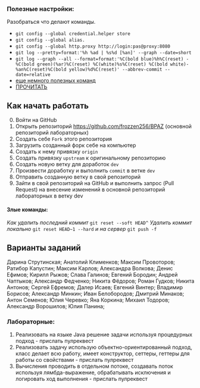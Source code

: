  
### Полезные настройки:
 Разобраться что делают команды.
 - `git config --global credential.helper store` 
 - `git config --global alias.`
 - `git config --global http.proxy http://login:pas@proxy:8080`
 - `git log --pretty=format:'%h %ad | %s%d [%an]' --graph --date=short`
 - `git log --graph --all --format=format:'%C(bold blue)%h%C(reset) - %C(bold green)(%ar)%C(reset) %C(white)%s%C(reset) %C(bold white)- %an%C(reset)%C(bold yellow)%d%C(reset)' --abbrev-commit --date=relative`
 - [еще немного полезных команд](https://tproger.ru/translations/most-common-git-screwupsquestions-and-solutions/amp/)
 - [ПРОЧИТАТЬ](https://habr.com/post/125999/)
 
## Как начать работать
 
 0. Войти на GitHub
 1. Открыть репозиторий <https://github.com/frozzen256/BPAZ> (основной репозиторий лабораторных)
 2. Создать себе `Fork` этого репозитория
 3. Загрузить созданный форк себе на компьютер
 4. Создать к нему привязку `origin`
 5. Создать привязку `upstream` к оригинальному репозиторию 
 6. Создать новую ветку для доработок `dev` 
 7. Произвести доработку и выполнить `commit` в ветке `dev`
 8. Отправить созданную ветку в свой репозиторий 
 9. Зайти в свой репозиторий на GitHub и выполнить запрос (Pull Request) на внесение изменений в основной репозиторий лабораторных в ветку dev

#### Злые команды:

_Как удалить последний коммит_
 `git reset --soft HEAD^`
_Удалить коммит локально_
 `git reset HEAD~1 --hard`
_и на сервер_
 `git push -f`

## Варианты заданий

Дарина Струтинская; Анатолий Клименков; Максим Провоторов; Ратибор Капустин; Максим Карлов; Александра Волкова; Денис Ефимов; Кирилл Рыжов; Слава Галинов; Евгений Бородин; Андрей Чаптыков; Александр Федченко; Никита Фёдоров; Роман Гудков; Никита Антонов; Сергей Ефремов; Далер Исаев; Евгений Винтер; Владимир Борисов; Александр Минкин; Иван Белобородов; Дмитрий Минаков; Антон Семенов; Юлия Черевко; Яна Коркина; Михаил Тодоров; Александр Ворошилов; Юлия Панина;

### Лабораторные:
1. Реализовать на языке Java решение задачи используя процедурных подход - прислать пулреквест
2. Реализовать задачу использую объектно-ориентированный подход, класс делает всю работу, имеет конструктор, сеттеры, геттеры для работы со свойствами - прислать пулреквест
3. Вычисления проводить в отдельном потоке, создавать поток используя лямбда-выражение, обрабатывать исключения и логировать ход выполнения - прислать пулреквест
